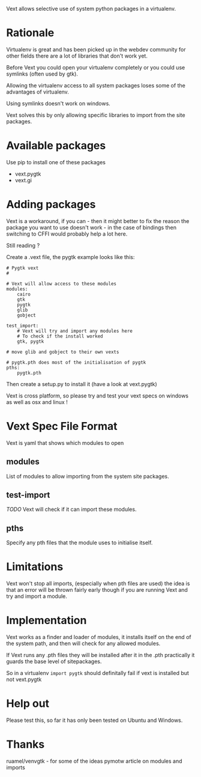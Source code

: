 Vext allows selective use of system python packages in a virtualenv.

Rationale
=========

Virtualenv is great and has been picked up in the webdev community
for other fields there are a lot of libraries that don't work yet.

Before Vext you could open your virtualenv completely or you
could use symlinks (often used by gtk).

Allowing the virtualenv access to all system packages loses some
of the advantages of virtualenv.

Using symlinks doesn't work on windows.

Vext solves this by only allowing specific libraries to import
from the site packages.


Available packages
==================

Use pip to install one of these packages

* vext.pygtk
* vext.gi


Adding packages
===============

Vext is a workaround, if you can - then it might better to fix the
reason the package you want to use doesn't work - in the case of
bindings then switching to CFFI would probably help a lot here.

Still reading ?

Create a .vext file, the pygtk example looks like this:

```
# Pygtk vext
#

# Vext will allow access to these modules
modules:
    cairo
    gtk
    pygtk
    glib
    gobject

test_import:
    # Vext will try and import any modules here
    # To check if the install worked
    gtk, pygtk

# move glib and gobject to their own vexts

# pygtk.pth does most of the initialisation of pygtk
pths:
    pygtk.pth
```

Then create a setup.py to install it (have a look at vext.pygtk)

Vext is cross platform, so please try and test your vext specs
on windows as well as osx and linux !

Vext Spec File Format
=====================

Vext is yaml that shows which modules to open

modules
-------
List of modules to allow importing from the system site packages.


test-import
------------
*TODO* Vext will check if it can import these modules.

pths
----
Specify any pth files that the module uses to initialise itself.


Limitations
===========

Vext won't stop all imports, (especially when pth files are used)
the idea is that an error will be thrown fairly early though
if you are running Vext and try and import a module.


Implementation
==============

Vext works as a finder and loader of modules, it installs itself on the
end of the system path, and then will check for any allowed modules.

If Vext runs any .pth files they will be installed after it in the .pth
practically it guards the base level of sitepackages.

So in a virtualenv ```import pygtk``` should definitally fail if vext is 
installed but not vext.pygtk



Help out
========

Please test this, so far it has only been tested on Ubuntu and Windows.

Thanks
======
ruamel/venvgtk - for some of the ideas
pymotw article on modules and imports

